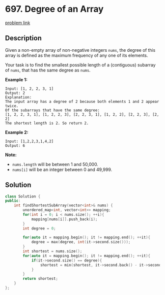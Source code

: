 # 697. Degree of an Array

[problem link](https://leetcode.com/problems/degree-of-an-array/)

## Description

Given a non-empty array of non-negative integers `nums`, the degree of this array is defined as the maximum frequency of any one of its elements.

Your task is to find the smallest possible length of a (contiguous) subarray of `nums`, that has the same degree as `nums`.

**Example 1:**

```
Input: [1, 2, 2, 3, 1]
Output: 2
Explanation: 
The input array has a degree of 2 because both elements 1 and 2 appear twice.
Of the subarrays that have the same degree:
[1, 2, 2, 3, 1], [1, 2, 2, 3], [2, 2, 3, 1], [1, 2, 2], [2, 2, 3], [2, 2]
The shortest length is 2. So return 2.
```

**Example 2:**

```
Input: [1,2,2,3,1,4,2]
Output: 6
```

**Note:**

* `nums.length` will be between 1 and 50,000.
* `nums[i]` will be an integer between 0 and 49,999.

## Solution

```cpp
class Solution {
public:
    int findShortestSubArray(vector<int>& nums) {
        unordered_map<int, vector<int>> mapping;
        for(int i = 0; i < nums.size(); ++i){
            mapping[nums[i]].push_back(i);
        }
        int degree = 0;
        
        for(auto it = mapping.begin(); it != mapping.end(); ++it){
            degree = max(degree, int(it->second.size()));
        }
        int shortest = nums.size();
        for(auto it = mapping.begin(); it != mapping.end(); ++it){
            if(it->second.size() == degree){
                shortest = min(shortest, it->second.back() - it->second[0] + 1);
            }
        }
        return shortest;
    }
};
```